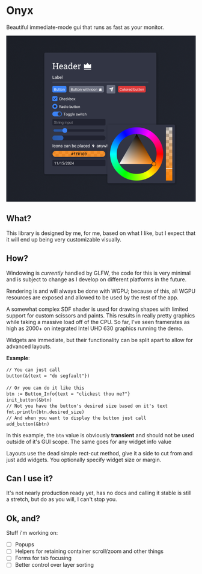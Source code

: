 # Onyx
Beautiful immediate-mode gui that runs as fast as your monitor.

![image](preview.png)

## What?
This library is designed by me, for me, based on what I like, but I expect that it will end up being very customizable visually.

## How?
Windowing is *currently* handled by GLFW, the code for this is very minimal and is subject to change as I develop on different platforms in the future.

Rendering is and will always be done with WGPU; because of this, all WGPU resources are exposed and allowed to be used by the rest of the app.

A somewhat complex SDF shader is used for drawing shapes with limited support for custom scissors and paints.  This results in really pretty graphics while taking a massive load off of the CPU.  So far, I've seen framerates as high as 2000+ on integrated Intel UHD 630 graphics running the demo.

Widgets are immediate, but their functionality can be split apart to allow for advanced layouts.

**Example**:
```odin
// You can just call
button(&{text = "do segfault"})

// Or you can do it like this
btn := Button_Info{text = "clickest thou me?"}
init_button(&btn)
// Not you have the button's desired size based on it's text
fmt.println(btn.desired_size)
// And when you want to display the button just call
add_button(&btn)
```

In this example, the `btn` value is obviously **transient** and should not be used outside of it's GUI scope.  The same goes for any widget info value

Layouts use the dead simple rect-cut method, give it a side to cut from and just add widgets.  You optionally specify widget size or margin.

## Can I use it?
It's not nearly production ready yet, has no docs and calling it stable is still a stretch, but do as you will, I can't stop you.

## Ok, and?

Stuff i'm working on:
- [ ] Popups
- [ ] Helpers for retaining container scroll/zoom and other things
- [ ] Forms for tab focusing
- [ ] Better control over layer sorting
